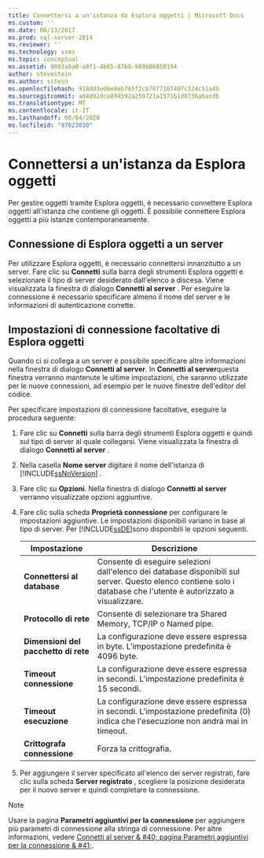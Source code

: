 ```yaml
---
title: Connettersi a un'istanza da Esplora oggetti | Microsoft Docs
ms.custom: ''
ms.date: 06/13/2017
ms.prod: sql-server-2014
ms.reviewer: ''
ms.technology: ssms
ms.topic: conceptual
ms.assetid: 9803a8a0-a8f1-4b65-87b8-989b06850194
author: stevestein
ms.author: sstein
ms.openlocfilehash: 918dd3ed6e8eb765f2cb7077107407c324c51a4b
ms.sourcegitcommit: ad4d92dce894592a259721a1571b1d8736abacdb
ms.translationtype: MT
ms.contentlocale: it-IT
ms.lasthandoff: 08/04/2020
ms.locfileid: "87623030"
---
```

# <a name="connect-to-an-instance-from-object-explorer"></a>Connettersi a un'istanza da Esplora oggetti
  Per gestire oggetti tramite Esplora oggetti, è necessario connettere Esplora oggetti all'istanza che contiene gli oggetti. È possibile connettere Esplora oggetti a più istanze contemporaneamente.  
  
## <a name="connecting-object-explorer-to-a-server"></a>Connessione di Esplora oggetti a un server  
 Per utilizzare Esplora oggetti, è necessario connettersi innanzitutto a un server. Fare clic su **Connetti** sulla barra degli strumenti Esplora oggetti e selezionare il tipo di server desiderato dall'elenco a discesa. Viene visualizzata la finestra di dialogo **Connetti al server** . Per eseguire la connessione è necessario specificare almeno il nome del server e le informazioni di autenticazione corrette.  
  
## <a name="optional-object-explorer-connection-settings"></a>Impostazioni di connessione facoltative di Esplora oggetti  
 Quando ci si collega a un server è possibile specificare altre informazioni nella finestra di dialogo **Connetti al server**. In **Connetti al server**questa finestra verranno mantenute le ultime impostazioni, che saranno utilizzate per le nuove connessioni, ad esempio per le nuove finestre dell'editor del codice.  
  
 Per specificare impostazioni di connessione facoltative, eseguire la procedura seguente:  
  
1.  Fare clic su **Connetti** sulla barra degli strumenti Esplora oggetti e quindi sul tipo di server al quale collegarsi. Viene visualizzata la finestra di dialogo **Connetti al server** .  
  
2.  Nella casella **Nome server** digitare il nome dell'istanza di [!INCLUDE[ssNoVersion](../../includes/ssnoversion-md.md)] .  
  
3.  Fare clic su **Opzioni**. Nella finestra di dialogo **Connetti al server** verranno visualizzate opzioni aggiuntive.  
  
4.  Fare clic sulla scheda **Proprietà connessione** per configurare le impostazioni aggiuntive. Le impostazioni disponibili variano in base al tipo di server. Per [!INCLUDE[ssDE](../../includes/ssde-md.md)]sono disponibili le opzioni seguenti.  
  
    |Impostazione|Descrizione|  
    |-------------|-----------------|  
    |**Connettersi al database**|Consente di eseguire selezioni dall'elenco dei database disponibili sul server. Questo elenco contiene solo i database che l'utente è autorizzato a visualizzare.|  
    |**Protocollo di rete**|Consente di selezionare tra Shared Memory, TCP/IP o Named pipe.|  
    |**Dimensioni del pacchetto di rete**|La configurazione deve essere espressa in byte. L'impostazione predefinita è 4096 byte.|  
    |**Timeout connessione**|La configurazione deve essere espressa in secondi. L'impostazione predefinita è 15 secondi.|  
    |**Timeout esecuzione**|La configurazione deve essere espressa in secondi. L'impostazione predefinita (0) indica che l'esecuzione non andrà mai in timeout.|  
    |**Crittografa connessione**|Forza la crittografia.|  
  
5.  Per aggiungere il server specificato all'elenco dei server registrati, fare clic sulla scheda **Server registrato** , scegliere la posizione desiderata per il nuovo server e quindi completare la connessione.  
  
> [!NOTE]  
>  Usare la pagina **Parametri aggiuntivi per la connessione** per aggiungere più parametri di connessione alla stringa di connessione. Per altre informazioni, vedere [Connetti al server & #40; pagina Parametri aggiuntivi per la connessione & #41;](../../database-engine/connect-to-server-additional-connection-parameters-page.md).  
  
  
